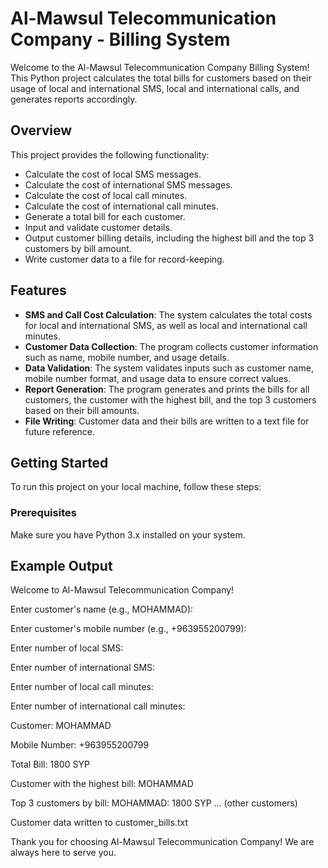 # Al-Mawsul Telecommunication Company - Billing System

Welcome to the Al-Mawsul Telecommunication Company Billing System! This Python project calculates the total bills for customers based on their usage of local and international SMS, local and international calls, and generates reports accordingly.

## Overview

This project provides the following functionality:

- Calculate the cost of local SMS messages.
- Calculate the cost of international SMS messages.
- Calculate the cost of local call minutes.
- Calculate the cost of international call minutes.
- Generate a total bill for each customer.
- Input and validate customer details.
- Output customer billing details, including the highest bill and the top 3 customers by bill amount.
- Write customer data to a file for record-keeping.

## Features

- **SMS and Call Cost Calculation**: The system calculates the total costs for local and international SMS, as well as local and international call minutes.
- **Customer Data Collection**: The program collects customer information such as name, mobile number, and usage details.
- **Data Validation**: The system validates inputs such as customer name, mobile number format, and usage data to ensure correct values.
- **Report Generation**: The program generates and prints the bills for all customers, the customer with the highest bill, and the top 3 customers based on their bill amounts.
- **File Writing**: Customer data and their bills are written to a text file for future reference.

## Getting Started

To run this project on your local machine, follow these steps:

### Prerequisites

Make sure you have Python 3.x installed on your system.

## Example Output

Welcome to Al-Mawsul Telecommunication Company!

Enter customer's name (e.g., MOHAMMAD): 

Enter customer's mobile number (e.g., +963955200799): 

Enter number of local SMS:

Enter number of international SMS:

Enter number of local call minutes:

Enter number of international call minutes: 

Customer: MOHAMMAD

Mobile Number: +963955200799

Total Bill: 1800 SYP

Customer with the highest bill: MOHAMMAD

Top 3 customers by bill:
MOHAMMAD: 1800 SYP
... (other customers)

Customer data written to customer_bills.txt

Thank you for choosing Al-Mawsul Telecommunication Company! We are always here to serve you.

